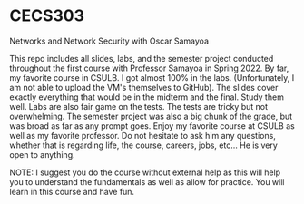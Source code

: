 # CECS303
Networks and Network Security with Oscar Samayoa

This repo includes all slides, labs, and the semester project conducted throughout the first course with Professor Samayoa in Spring 2022. By far, my favorite course in CSULB. I got almost 100% in the labs. (Unfortunately, I am not able to upload the VM's themselves to GitHub). The slides cover exactly everything that would be in the midterm and the final. Study them well. Labs are also fair game on the tests. The tests are tricky but not overwhelming. The semester project was also a big chunk of the grade, but was broad as far as any prompt goes. Enjoy my favorite course at CSULB as well as my favorite professor. Do not hesitate to ask him any questions, whether that is regarding life, the course, careers, jobs, etc... He is very open to anything.

NOTE: I suggest you do the course without external help as this will help you to understand the fundamentals as well as allow for practice. You will learn in this course and have fun.
